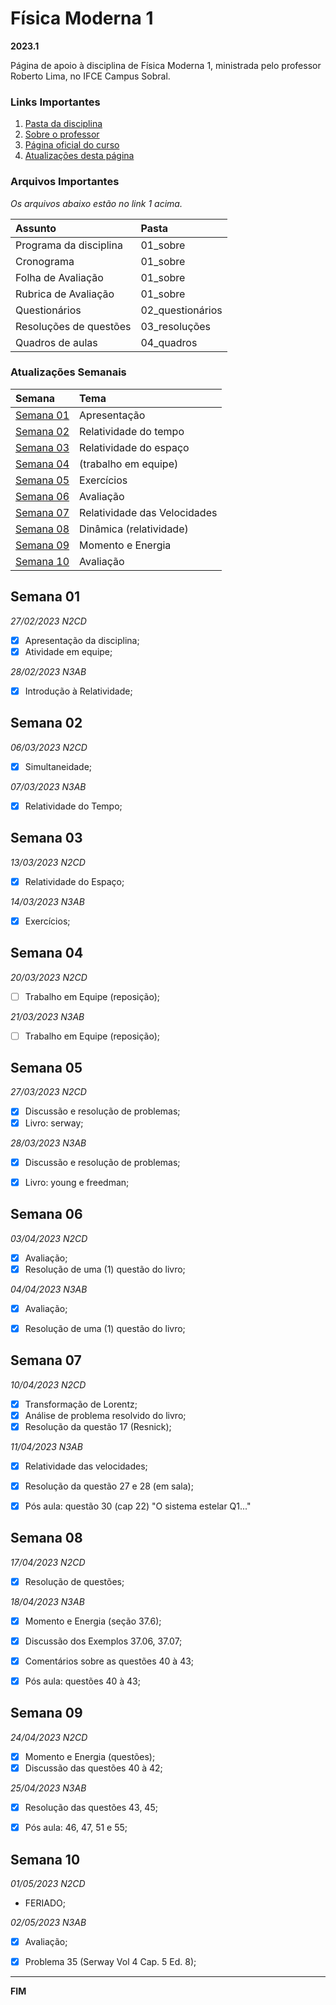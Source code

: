 # Física Moderna 1

**2023.1**

Página de apoio à disciplina de Física Moderna 1, ministrada pelo professor Roberto Lima, no IFCE Campus Sobral.



### Links Importantes

1. [Pasta da disciplina](https://mega.nz/folder/BHpjWLYK#RKYihf1KfYjiGWMUXEKrbg)
2. [Sobre o professor](https://robertolccj.github.io/pesquisa/index.html)
3. [Página oficial do curso](https://ifce.edu.br/sobral/campus-sobral/cursos/superiores/licenciatura/fisica)
4. [Atualizações desta página](https://github.com/robertolccj/FMOD1_23a/commits/main)



### Arquivos Importantes

*Os arquivos abaixo estão no link 1 acima.*

| Assunto                | Pasta    |
| :---                   | :---     |
| Programa da disciplina | 01_sobre |
| Cronograma             | 01_sobre |
| Folha de Avaliação     | 01_sobre |
| Rubrica de Avaliação   | 01_sobre |
| Questionários          | 02_questionários |
| Resoluções de questões | 03_resoluções |
| Quadros de aulas       | 04_quadros |



### Atualizações Semanais

| Semana                  | Tema              |
| :---                    | :---              |
| [Semana 01](#semana-01) | Apresentação      |
| [Semana 02](#semana-02) | Relatividade do tempo |
| [Semana 03](#semana-03) | Relatividade do espaço |
| [Semana 04](#semana-04) | (trabalho em equipe) |
| [Semana 05](#semana-05) | Exercícios |
| [Semana 06](#semana-06) | Avaliação |
| [Semana 07](#semana-07) | Relatividade das Velocidades|
| [Semana 08](#semana-08) | Dinâmica (relatividade) |
| [Semana 09](#semana-09) | Momento e Energia |
| [Semana 10](#semana-10) | Avaliação |



## Semana 01

*27/02/2023 N2CD*

 - [x] Apresentação da disciplina;
 - [x] Atividade em equipe;

*28/02/2023 N3AB*

 - [x] Introdução à Relatividade;



## Semana 02

*06/03/2023 N2CD*

 - [x] Simultaneidade;

*07/03/2023 N3AB*

 - [x] Relatividade do Tempo;



## Semana 03

*13/03/2023 N2CD*

 - [x] Relatividade do Espaço;

*14/03/2023 N3AB*

 - [x] Exercícios;



## Semana 04

*20/03/2023 N2CD*

 - [ ] Trabalho em Equipe (reposição);

*21/03/2023 N3AB*

 - [ ] Trabalho em Equipe (reposição);



## Semana 05

*27/03/2023 N2CD*

 - [x] Discussão e resolução de problemas;
 - [x] Livro: serway;

*28/03/2023 N3AB*

 - [x] Discussão e resolução de problemas;
 - [x] Livro: young e freedman;



## Semana 06

*03/04/2023 N2CD*

 - [x] Avaliação;
 - [x] Resolução de uma (1) questão do livro;

*04/04/2023 N3AB*

 - [x] Avaliação;
 - [x] Resolução de uma (1) questão do livro;



## Semana 07

*10/04/2023 N2CD*

 - [x] Transformação de Lorentz;
 - [x] Análise de problema resolvido do livro;
 - [x] Resolução da questão 17 (Resnick);

*11/04/2023 N3AB*

 - [x] Relatividade das velocidades;
 - [x] Resolução da questão 27 e 28 (em sala);
 - [x] Pós aula: questão 30 (cap 22) "O sistema estelar Q1..."



## Semana 08

*17/04/2023 N2CD*

 - [x] Resolução de questões;

*18/04/2023 N3AB*

 - [x] Momento e Energia (seção 37.6);
 - [x] Discussão dos Exemplos 37.06, 37.07;
 - [x] Comentários sobre as questões 40 à 43;
 - [x] Pós aula: questões 40 à 43;



## Semana 09

*24/04/2023 N2CD*

 - [x] Momento e Energia (questões);
 - [x] Discussão das questões 40 à 42;

*25/04/2023 N3AB*

 - [x] Resolução das questões 43, 45;
 - [x] Pós aula: 46, 47, 51 e 55;



## Semana 10

*01/05/2023 N2CD*

 - FERIADO;

*02/05/2023 N3AB*

 - [x] Avaliação;
 - [x] Problema 35 (Serway Vol 4 Cap. 5 Ed. 8);



----

**FIM**
